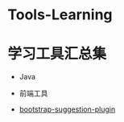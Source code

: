 # Tools-Learning

# 学习工具汇总集

- Java 

- 前端工具
- [bootstrap-suggestion-plugin](#https://github.com/xuzongbao/bootstrap-suggest-plugin)